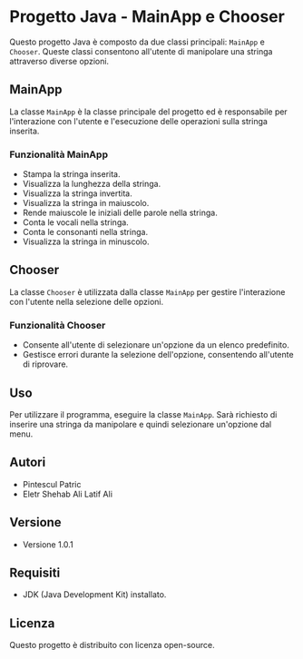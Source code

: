 # Progetto Java - MainApp e Chooser

Questo progetto Java è composto da due classi principali: `MainApp` e `Chooser`. Queste classi consentono all'utente di manipolare una stringa attraverso diverse opzioni.

## MainApp

La classe `MainApp` è la classe principale del progetto ed è responsabile per l'interazione con l'utente e l'esecuzione delle operazioni sulla stringa inserita.

### Funzionalità MainApp

- Stampa la stringa inserita.
- Visualizza la lunghezza della stringa.
- Visualizza la stringa invertita.
- Visualizza la stringa in maiuscolo.
- Rende maiuscole le iniziali delle parole nella stringa.
- Conta le vocali nella stringa.
- Conta le consonanti nella stringa.
- Visualizza la stringa in minuscolo.

## Chooser

La classe `Chooser` è utilizzata dalla classe `MainApp` per gestire l'interazione con l'utente nella selezione delle opzioni.

### Funzionalità Chooser

- Consente all'utente di selezionare un'opzione da un elenco predefinito.
- Gestisce errori durante la selezione dell'opzione, consentendo all'utente di riprovare.

## Uso

Per utilizzare il programma, eseguire la classe `MainApp`. Sarà richiesto di inserire una stringa da manipolare e quindi selezionare un'opzione dal menu.

## Autori

- Pintescul Patric
- Eletr Shehab Ali Latif Ali

## Versione

- Versione 1.0.1

## Requisiti

- JDK (Java Development Kit) installato.

## Licenza

Questo progetto è distribuito con licenza open-source.
